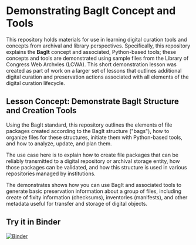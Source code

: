 # Demonstrating BagIt Concept and Tools

This repository holds materials for use in learning digital curation tools and concepts from archival and library perspectives. Specifically, this repository explains the **BagIt** concept and associated, Python-based tools; these concepts and tools are demonstrated using sample files from the Library of Congress Web Archvies (LCWA). This short demonstration lesson was created as part of work on a larger set of lessons that outlines additional digital curation and preservation actions associated with all elements of the digital curation lifecycle.

## Lesson Concept: Demonstrate BagIt Structure and Creation Tools

Using the BagIt standard, this repository outlines the elements
of file packages created according to the BagIt structure ("bags"),
how to organize files for these structures, initiate them with Python-based
tools, and how to analyze, update, and plan them.

The use case here is to explain how to create file packages that can be
reliably transmitted to a digital repository or archival storage entity,
how those packages can be validated, and how this structure is used
in various repositories managed by institutions.

The demonstrates shows how you can use BagIt and associated tools to
generate basic preservation information about a group of files,
including create of fixity information (checksums),
inventories (manifests), and other metadata useful for transfer and storage of digital objects.

## Try it in Binder

[![Binder](https://mybinder.org/badge_logo.svg)](https://mybinder.org/v2/gh/morskyjezek/digcur/master)

